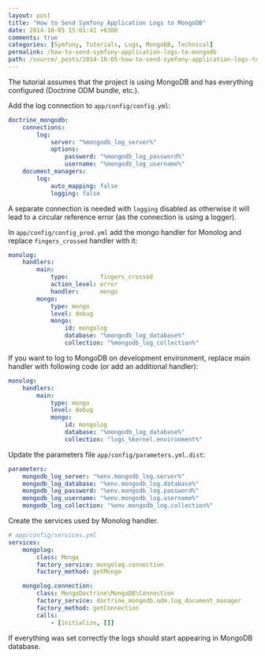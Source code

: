 ```yaml
---
layout: post
title: "How to Send Symfony Application Logs to MongoDB"
date: 2014-10-05 15:01:41 +0300
comments: true
categories: [Symfony, Tutorials, Logs, MongoDB, Technical]
permalink: /how-to-send-symfony-application-logs-to-mongodb
path: /source/_posts/2014-10-05-how-to-send-symfony-application-logs-to-mongodb.markdown
---
```


The tutorial assumes that the project is using MongoDB and has everything configured (Doctrine ODM bundle, etc.).

Add the log connection to `app/config/config.yml`:

```yaml
doctrine_mongodb:
    connections:
        log:
            server: "%mongodb_log_server%"
            options:
                password: "%mongodb_log_password%"
                username: "%mongodb_log_username%"
    document_managers:
        log:
            auto_mapping: false
            logging: false
```

A separate connection is needed with `logging` disabled as otherwise it will lead to a circular reference error (as the connection is using a logger).

In `app/config/config_prod.yml` add the mongo handler for Monolog and replace `fingers_crossed` handler with it:

```yaml
monolog:
    handlers:
        main:
            type:         fingers_crossed
            action_level: error
            handler:      mongo
        mongo:
            type: mongo
            level: debug
            mongo:
                id: mongolog
                database: "%mongodb_log_database%"
                collection: "%mongodb_log_collection%"
```

If you want to log to MongoDB on development environment, replace main handler with following code (or add an additional handler):

```yaml
monolog:
    handlers:
        main:
            type: mongo
            level: debug
            mongo:
                id: mongolog
                database: "%mongodb_log_database%"
                collection: "logs_%kernel.environment%"
```

Update the parameters file `app/config/parameters.yml.dist`:

```yaml
parameters:
    mongodb_log_server: "%env.mongodb_log.server%"
    mongodb_log_database: "%env.mongodb_log.database%"
    mongodb_log_password: "%env.mongodb_log.password%"
    mongodb_log_username: "%env.mongodb_log.username%"
    mongodb_log_collection: "%env.mongodb_log.collection%"
```

Create the services used by Monolog handler.

```yaml
# app/config/services.yml
services:
    mongolog:
        class: Mongo
        factory_service: mongolog.connection
        factory_method: getMongo

    mongolog.connection:
        class: MongoDoctrine\MongoDB\Connection
        factory_service: doctrine_mongodb.odm.log_document_manager
        factory_method: getConnection
        calls:
            - [initialize, []]
```

If everything was set correctly the logs should start appearing in MongoDB database.

